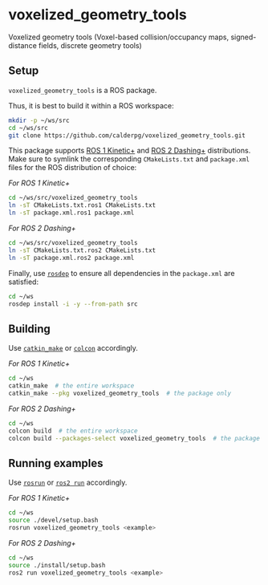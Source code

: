 # voxelized_geometry_tools
Voxelized geometry tools (Voxel-based collision/occupancy maps, signed-distance fields, discrete geometry tools)

## Setup

`voxelized_geometry_tools` is a ROS package.

Thus, it is best to build it within a ROS workspace:

```sh
mkdir -p ~/ws/src
cd ~/ws/src
git clone https://github.com/calderpg/voxelized_geometry_tools.git
```

This package supports [ROS 1 Kinetic+](http://wiki.ros.org/ROS/Installation)
and [ROS 2 Dashing+](https://index.ros.org/doc/ros2/Installation/) distributions.
Make sure to symlink the corresponding `CMakeLists.txt` and `package.xml` files
for the ROS distribution of choice:

*For ROS 1 Kinetic+*
```sh
cd ~/ws/src/voxelized_geometry_tools
ln -sT CMakeLists.txt.ros1 CMakeLists.txt
ln -sT package.xml.ros1 package.xml
```

*For ROS 2 Dashing+*
```sh
cd ~/ws/src/voxelized_geometry_tools
ln -sT CMakeLists.txt.ros2 CMakeLists.txt
ln -sT package.xml.ros2 package.xml
```

Finally, use [`rosdep`](https://docs.ros.org/independent/api/rosdep/html/)
to ensure all dependencies in the `package.xml` are satisfied:

```sh
cd ~/ws
rosdep install -i -y --from-path src
```

## Building

Use [`catkin_make`](http://wiki.ros.org/catkin/commands/catkin_make) or
[`colcon`](https://colcon.readthedocs.io/en/released/) accordingly.

*For ROS 1 Kinetic+*
```sh
cd ~/ws
catkin_make  # the entire workspace
catkin_make --pkg voxelized_geometry_tools  # the package only
```

*For ROS 2 Dashing+*
```sh
cd ~/ws
colcon build  # the entire workspace
colcon build --packages-select voxelized_geometry_tools  # the package only
```

## Running examples

Use [`rosrun`](http://wiki.ros.org/rosbash#rosrun) or
[`ros2 run`](https://index.ros.org/doc/ros2/Tutorials/Understanding-ROS2-Nodes/#ros2-run)
accordingly.

*For ROS 1 Kinetic+*
```sh
cd ~/ws
source ./devel/setup.bash
rosrun voxelized_geometry_tools <example>
```

*For ROS 2 Dashing+*
```sh
cd ~/ws
source ./install/setup.bash
ros2 run voxelized_geometry_tools <example>
```
